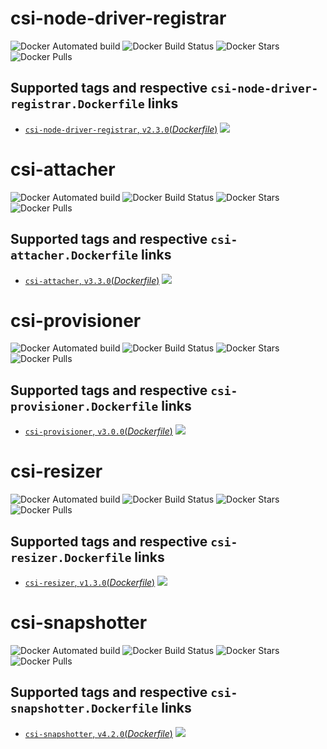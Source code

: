 # csi-node-driver-registrar

![Docker Automated build](https://img.shields.io/docker/cloud/automated/ygqygq2/csi-node-driver-registrar.svg) ![Docker Build Status](https://img.shields.io/docker/cloud/build/ygqygq2/csi-node-driver-registrar.svg) ![Docker Stars](https://img.shields.io/docker/stars/ygqygq2/csi-node-driver-registrar.svg) ![Docker Pulls](https://img.shields.io/docker/pulls/ygqygq2/csi-node-driver-registrar.svg)

## Supported tags and respective `csi-node-driver-registrar.Dockerfile` links

- [`csi-node-driver-registrar`, `v2.3.0`(*Dockerfile*)](https://github.com/ygqygq2/fuck_cnfw_docker/blob/master/csi-node-driver-registrar/Dockerfile) [![](https://images.microbadger.com/badges/image/ygqygq2/csi-node-driver-registrar.svg)](http://microbadger.com/images/ygqygq2/csi-node-driver-registrar "Get your own image badge on microbadger.com")

# csi-attacher

![Docker Automated build](https://img.shields.io/docker/cloud/automated/ygqygq2/csi-attacher.svg) ![Docker Build Status](https://img.shields.io/docker/cloud/build/ygqygq2/csi-attacher.svg) ![Docker Stars](https://img.shields.io/docker/stars/ygqygq2/csi-attacher.svg) ![Docker Pulls](https://img.shields.io/docker/pulls/ygqygq2/csi-attacher.svg)

## Supported tags and respective `csi-attacher.Dockerfile` links

- [`csi-attacher`, `v3.3.0`(*Dockerfile*)](https://github.com/ygqygq2/fuck_cnfw_docker/blob/master/csi-attacher/Dockerfile) [![](https://images.microbadger.com/badges/image/ygqygq2/csi-attacher.svg)](http://microbadger.com/images/ygqygq2/csi-attacher "Get your own image badge on microbadger.com")

# csi-provisioner

![Docker Automated build](https://img.shields.io/docker/cloud/automated/ygqygq2/csi-provisioner.svg) ![Docker Build Status](https://img.shields.io/docker/cloud/build/ygqygq2/csi-provisioner.svg) ![Docker Stars](https://img.shields.io/docker/stars/ygqygq2/csi-provisioner.svg) ![Docker Pulls](https://img.shields.io/docker/pulls/ygqygq2/csi-provisioner.svg)

## Supported tags and respective `csi-provisioner.Dockerfile` links

- [`csi-provisioner`, `v3.0.0`(*Dockerfile*)](https://github.com/ygqygq2/fuck_cnfw_docker/blob/master/csi-provisioner/Dockerfile) [![](https://images.microbadger.com/badges/image/ygqygq2/csi-provisioner.svg)](http://microbadger.com/images/ygqygq2/csi-provisioner "Get your own image badge on microbadger.com")

# csi-resizer

![Docker Automated build](https://img.shields.io/docker/cloud/automated/ygqygq2/csi-resizer.svg) ![Docker Build Status](https://img.shields.io/docker/cloud/build/ygqygq2/csi-resizer.svg) ![Docker Stars](https://img.shields.io/docker/stars/ygqygq2/csi-resizer.svg) ![Docker Pulls](https://img.shields.io/docker/pulls/ygqygq2/csi-resizer.svg)

## Supported tags and respective `csi-resizer.Dockerfile` links

- [`csi-resizer`, `v1.3.0`(*Dockerfile*)](https://github.com/ygqygq2/fuck_cnfw_docker/blob/master/csi-resizer/Dockerfile) [![](https://images.microbadger.com/badges/image/ygqygq2/csi-resizer.svg)](http://microbadger.com/images/ygqygq2/csi-resizer "Get your own image badge on microbadger.com")

# csi-snapshotter

![Docker Automated build](https://img.shields.io/docker/cloud/automated/ygqygq2/csi-snapshotter.svg) ![Docker Build Status](https://img.shields.io/docker/cloud/build/ygqygq2/csi-snapshotter.svg) ![Docker Stars](https://img.shields.io/docker/stars/ygqygq2/csi-snapshotter.svg) ![Docker Pulls](https://img.shields.io/docker/pulls/ygqygq2/csi-snapshotter.svg)

## Supported tags and respective `csi-snapshotter.Dockerfile` links

- [`csi-snapshotter`, `v4.2.0`(*Dockerfile*)](https://github.com/ygqygq2/fuck_cnfw_docker/blob/master/csi-snapshotter/Dockerfile) [![](https://images.microbadger.com/badges/image/ygqygq2/csi-snapshotter.svg)](http://microbadger.com/images/ygqygq2/csi-snapshotter "Get your own image badge on microbadger.com")


